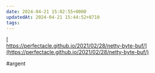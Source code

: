 ```yaml
---
date: 2024-04-21 15:02:55+0000
updatedAt: 2024-04-21 15:44:52+8710
tags: 
---
```

[  
https://perfectacle.github.io/2021/02/28/netty-byte-buf/](https://perfectacle.github.io/2021/02/28/netty-byte-buf/)

#argent 